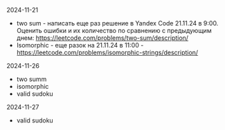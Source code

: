 2024-11-21
- two sum - написать еще раз решение в Yandex Code 21.11.24 в 9:00. Оценить ошибки и их количество по сравнению с предыдующим днем: https://leetcode.com/problems/two-sum/description/
- Isomorphic - еще разок на 21.11.24 в 11:00 - https://leetcode.com/problems/isomorphic-strings/description/

2024-11-26
- two summ
- isomorphic
- valid sudoku

2024-11-27
- valid sudoku
